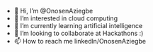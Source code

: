 - 👋 Hi, I’m @OnosenAziegbe
- 👀 I’m interested in cloud computing
- 🌱 I’m currently learning artificial intelligence
- 💞️ I’m looking to collaborate at Hackathons :)
- 📫 How to reach me linkedln/OnosenAziegbe

<!---
OnosenAziegbe/OnosenAziegbe is a ✨ special ✨ repository because its `README.md` (this file) appears on your GitHub profile.
You can click the Preview link to take a look at your changes.
--->
